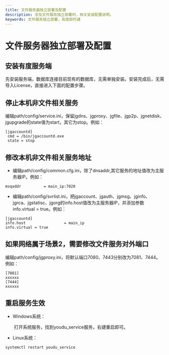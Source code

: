```yaml
---
title: 文件服务器独立部署及配置
description: 涉及文件服务独立部署时，相关安装配置说明。
keywords: 文件服务独立部署，有度即时通
---
```


# 文件服务器独立部署及配置

## 安装有度服务端

先安装服务端，数据库连接目前现有的数据库，无需单独安装。安装完成后，无需导入License，直接进入下面的配置步骤。

## 停止本机非文件相关服务

编辑path/config/service.ini，保留jgdns、jgproxy、jgfile、jgp2p、jgnetdisk、jgupgrade的state值为start，其它为stop。例如：

```
[jgaccountd]
 cmd = /bin/jgaccountd.exe
 state = stop
```

## 修改本机非文件相关服务地址

- 编辑path/config/common.cfg.ini，除了dnsaddr,其它服务的地址值改为主服务器IP。例如：

```
msqaddr          = main_ip:7020
```

- 编辑path/config/svrlist.ini，把jgaccount、jgauth、jgmsg、jginfo、jgrca、jgstatisc、jgorg的info.host值改为主服务器IP，并添加参数info.virtual = true。例如：

```
[jgaccountd]
info.host                 = main_ip
info.virtual = true
```

## 如果网络属于场景2，需要修改文件服务对外端口

​		编辑path/config/jgproxy.ini，将默认端口7080、7443分别改为7081、7444。例如：

```
[7081]
xxxxxx
[7444]
xxxxxx
```

## 重启服务生效

- Windows系统：

  ​	打开系统服务，找到youdu_service服务，右键重启即可。

- Linux系统：

```
systemctl restart youdu_service
```

